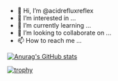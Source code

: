 - 👋 Hi, I’m @acidrefluxreflex
- 👀 I’m interested in ...
- 🌱 I’m currently learning ...
- 💞️ I’m looking to collaborate on ...
- 📫 How to reach me ...

<!---
acidrefluxreflex/acidrefluxreflex is a ✨ special ✨ repository because its `README.md` (this file) appears on your GitHub profile.
You can click the Preview link to take a look at your changes.
--->

[![Anurag's GitHub stats](https://github-readme-stats.vercel.app/api?username=acidrefluxreflex
)](https://github.com/anuraghazra/github-readme-stats)

[![trophy](https://github-profile-trophy.vercel.app/?username=acidrefluxreflex)](https://github.com/ryo-ma/github-profile-trophy)
